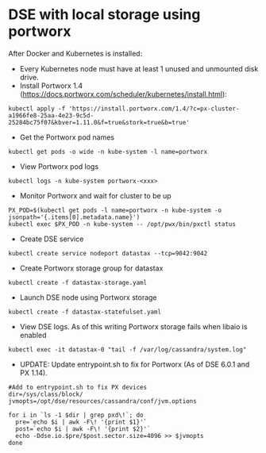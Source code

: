 # DSE with local storage using portworx

After Docker and Kubernetes is installed:

* Every Kubernetes node must have at least 1 unused and unmounted disk drive. 
* Install Portworx 1.4 (https://docs.portworx.com/scheduler/kubernetes/install.html):
```
kubectl apply -f 'https://install.portworx.com/1.4/?c=px-cluster-a1966fe8-25aa-4e23-9c5d-25284bc75f07&kbver=1.11.0&f=true&stork=true&b=true'
```

* Get the Portworx pod names
```
kubectl get pods -o wide -n kube-system -l name=portworx
```

* View Portworx pod logs
```
kubectl logs -n kube-system portworx-<xxx>
```

* Monitor Portworx and wait for cluster to be up
```
PX_POD=$(kubectl get pods -l name=portworx -n kube-system -o jsonpath='{.items[0].metadata.name}')
kubectl exec $PX_POD -n kube-system -- /opt/pwx/bin/pxctl status
```

* Create DSE service
```
kubectl create service nodeport datastax --tcp=9042:9042
```

* Create Portworx storage group for datastax
```
kubectl create -f datastax-storage.yaml
```

* Launch DSE node using Portworx storage
```
kubectl create -f datastax-statefulset.yaml
```

* View DSE logs. As of this writing Portworx storage fails when libaio is enabled
```
kubectl exec -it datastax-0 "tail -f /var/log/cassandra/system.log"
```
* UPDATE: Update entrypoint.sh to fix for Portworx (As of DSE 6.0.1 and PX 1.14).
```
#Add to entrypoint.sh to fix PX devices
dir=/sys/class/block/
jvmopts=/opt/dse/resources/cassandra/conf/jvm.options

for i in `ls -1 $dir | grep pxd\!`; do
  pre=`echo $i | awk -F\! '{print $1}'`
  post=`echo $i | awk -F\! '{print $2}'`
  echo -Ddse.io.$pre/$post.sector.size=4096 >> $jvmopts
done
```
